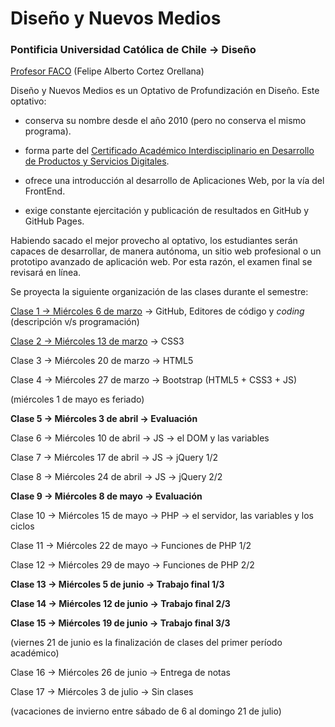 # Diseño y Nuevos Medios

### Pontificia Universidad Católica de Chile → Diseño

[Profesor FACO](http://profesor.faco.cl/) (Felipe Alberto Cortez Orellana)

Diseño y Nuevos Medios es un Optativo de Profundización en Diseño. Este optativo:

- conserva su nombre desde el año 2010 (pero no conserva el mismo programa).

- forma parte del [Certificado Académico Interdisciplinario en Desarrollo de Productos y Servicios Digitales](http://formaciongeneral.uc.cl/certificados-academicos/interdisciplinarios/725-desarrollo-de-productos-y-servicios-digitales).

- ofrece una introducción al desarrollo de Aplicaciones Web, por la vía del FrontEnd.

- exige constante ejercitación y publicación de resultados en GitHub y GitHub Pages.

Habiendo sacado el mejor provecho al optativo, los estudiantes serán capaces de desarrollar, de manera autónoma, un sitio web profesional o un prototipo avanzado de aplicación web. Por esta razón, el examen final se revisará en línea.

Se proyecta la siguiente organización de las clases durante el semestre:

[Clase 1 → Miércoles 6 de marzo](https://github.com/profesorfaco/dno037-2019/tree/gh-pages/clase-01) → GitHub, Editores de código y *coding* (descripción v/s programación)

[Clase 2 → Miércoles 13 de marzo](https://github.com/profesorfaco/dno037-2019/tree/gh-pages/clase-02) → CSS3

Clase 3 → Miércoles 20 de marzo → HTML5

Clase 4 → Miércoles 27 de marzo → Bootstrap (HTML5 + CSS3 + JS)

(miércoles 1 de mayo es feriado)

**Clase 5 → Miércoles 3 de abril → Evaluación**

Clase 6 → Miércoles 10 de abril → JS → el DOM y las variables

Clase 7 → Miércoles 17 de abril → JS → jQuery 1/2

Clase 8 → Miércoles 24 de abril → JS → jQuery 2/2

**Clase 9 → Miércoles 8 de mayo → Evaluación**

Clase 10 → Miércoles 15 de mayo → PHP → el servidor, las variables y los ciclos

Clase 11 → Miércoles 22 de mayo → Funciones de PHP 1/2

Clase 12 → Miércoles 29 de mayo → Funciones de PHP 2/2 

**Clase 13 → Miércoles 5 de junio → Trabajo final 1/3**

**Clase 14 → Miércoles 12 de junio → Trabajo final 2/3**

**Clase 15 → Miércoles 19 de junio → Trabajo final 3/3** 

(viernes 21 de junio es la finalización de clases del primer período académico)

Clase 16 → Miércoles 26 de junio → Entrega de notas

Clase 17 → Miércoles 3 de julio → Sin clases 

(vacaciones de invierno entre sábado de 6 al domingo 21 de julio)
